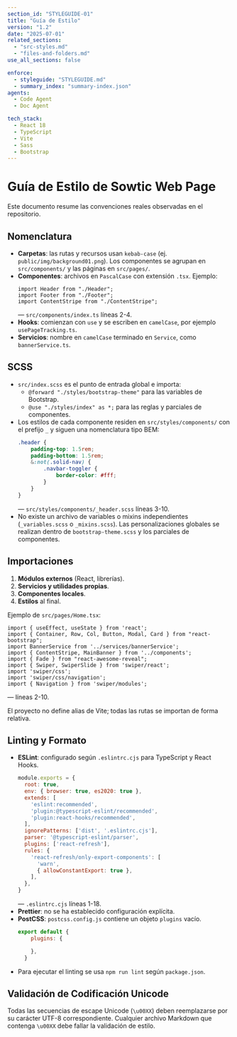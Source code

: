 ```yaml
---
section_id: "STYLEGUIDE-01"
title: "Guía de Estilo"
version: "1.2"
date: "2025-07-01"
related_sections:
  - "src-styles.md"
  - "files-and-folders.md"
use_all_sections: false

enforce:
  - styleguide: "STYLEGUIDE.md"
  - summary_index: "summary-index.json"
agents:
  - Code Agent
  - Doc Agent

tech_stack:
  - React 18
  - TypeScript
  - Vite
  - Sass
  - Bootstrap
---
```


# Guía de Estilo de Sowtic Web Page

Este documento resume las convenciones reales observadas en el repositorio.

## Nomenclatura

- **Carpetas**: las rutas y recursos usan `kebab-case` (ej. `public/img/background01.png`). Los componentes se agrupan en `src/components/` y las páginas en `src/pages/`.
- **Componentes**: archivos en `PascalCase` con extensión `.tsx`. Ejemplo:
  ```tsx
  import Header from "./Header";
  import Footer from "./Footer";
  import ContentStripe from "./ContentStripe";
  ```
  — `src/components/index.ts` líneas 2-4.
- **Hooks**: comienzan con `use` y se escriben en `camelCase`, por ejemplo `usePageTracking.ts`.
- **Servicios**: nombre en `camelCase` terminado en `Service`, como `bannerService.ts`.

## SCSS

- `src/index.scss` es el punto de entrada global e importa:
  - `@forward "./styles/bootstrap-theme"` para las variables de Bootstrap.
  - `@use "./styles/index" as *;` para las reglas y parciales de componentes.
- Los estilos de cada componente residen en `src/styles/components/` con el prefijo `_` y siguen una nomenclatura tipo BEM:
  ```scss
  .header {
      padding-top: 1.5rem;
      padding-bottom: 1.5rem;
      &:not(.solid-nav) {
          .navbar-toggler {
              border-color: #fff;
          }
      }
  }
  ```
  — `src/styles/components/_header.scss` líneas 3-10.
- No existe un archivo de variables o mixins independientes (`_variables.scss` o `_mixins.scss`). Las personalizaciones globales se realizan dentro de `bootstrap-theme.scss` y los parciales de componentes.

## Importaciones

1. **Módulos externos** (React, librerías).
2. **Servicios y utilidades propias**.
3. **Componentes locales**.
4. **Estilos** al final.

Ejemplo de `src/pages/Home.tsx`:
```tsx
import { useEffect, useState } from 'react';
import { Container, Row, Col, Button, Modal, Card } from "react-bootstrap";
import BannerService from '../services/bannerService';
import { ContentStripe, MainBanner } from '../components';
import { Fade } from "react-awesome-reveal";
import { Swiper, SwiperSlide } from 'swiper/react';
import 'swiper/css';
import 'swiper/css/navigation';
import { Navigation } from 'swiper/modules';
```
— líneas 2-10.

El proyecto no define alias de Vite; todas las rutas se importan de forma relativa.

## Linting y Formato

- **ESLint**: configurado según `.eslintrc.cjs` para TypeScript y React Hooks.
  ```js
  module.exports = {
    root: true,
    env: { browser: true, es2020: true },
    extends: [
      'eslint:recommended',
      'plugin:@typescript-eslint/recommended',
      'plugin:react-hooks/recommended',
    ],
    ignorePatterns: ['dist', '.eslintrc.cjs'],
    parser: '@typescript-eslint/parser',
    plugins: ['react-refresh'],
    rules: {
      'react-refresh/only-export-components': [
        'warn',
        { allowConstantExport: true },
      ],
    },
  }
  ```
  — `.eslintrc.cjs` líneas 1-18.
- **Prettier**: no se ha establecido configuración explícita.
- **PostCSS**: `postcss.config.js` contiene un objeto `plugins` vacío.
  ```js
  export default {
      plugins: {

      },
    }
  ```
- Para ejecutar el linting se usa `npm run lint` según `package.json`.

## Validación de Codificación Unicode

Todas las secuencias de escape Unicode (`\u00XX`) deben reemplazarse por su carácter UTF-8 correspondiente. Cualquier archivo Markdown que contenga `\u00XX` debe fallar la validación de estilo.

